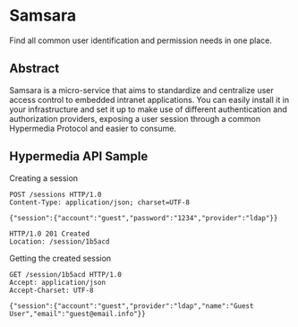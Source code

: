 # Samsara
Find all common user identification and permission needs in one place.

## Abstract

Samsara is a micro-service that aims to standardize and centralize user
access control to embedded intranet applications.
You can easily install it in your infrastructure and set it up to make use
of different authentication and authorization providers, exposing a user
session through a common Hypermedia Protocol and easier to consume.

## Hypermedia API Sample

Creating a session

```
POST /sessions HTTP/1.0
Content-Type: application/json; charset=UTF-8

{"session":{"account":"guest","password":"1234","provider":"ldap"}}
```
```
HTTP/1.0 201 Created
Location: /session/1b5acd
```

Getting the created session

```
GET /session/1b5acd HTTP/1.0
Accept: application/json
Accept-Charset: UTF-8

{"session":{"account":"guest","provider":"ldap","name":"Guest User","email":"guest@email.info"}}
```

